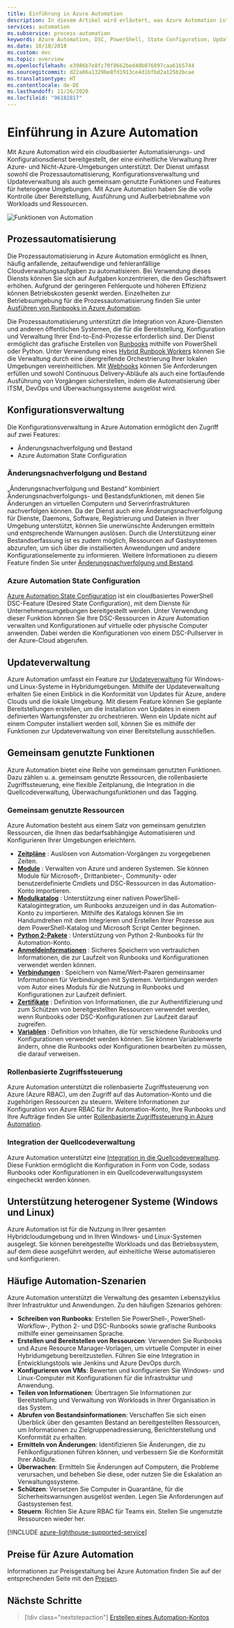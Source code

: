 ```yaml
---
title: Einführung in Azure Automation
description: In diesem Artikel wird erläutert, was Azure Automation ist und wie es verwendet wird, um den Lebenszyklus von Infrastruktur und Anwendungen zu automatisieren.
services: automation
ms.subservice: process-automation
keywords: Azure Automation, DSC, PowerShell, State Configuration, Updateverwaltung, Änderungsnachverfolgung, DSC, Bestand, Runbooks, Python, grafisch
ms.date: 10/18/2018
ms.custom: mvc
ms.topic: overview
ms.openlocfilehash: e3986b7e8fc70f8662bed40b076897caa6165744
ms.sourcegitcommit: d22a86a1329be8fd1913ce4d1bfbd2a125b2bcae
ms.translationtype: HT
ms.contentlocale: de-DE
ms.lasthandoff: 11/26/2020
ms.locfileid: "96182817"
---
```

# <a name="an-introduction-to-azure-automation"></a>Einführung in Azure Automation

Mit Azure Automation wird ein cloudbasierter Automatisierungs- und Konfigurationsdienst bereitgestellt, der eine einheitliche Verwaltung Ihrer Azure- und Nicht-Azure-Umgebungen unterstützt. Der Dienst umfasst sowohl die Prozessautomatisierung, Konfigurationsverwaltung und Updateverwaltung als auch gemeinsam genutzte Funktionen und Features für heterogene Umgebungen. Mit Azure Automation haben Sie die volle Kontrolle über Bereitstellung, Ausführung und Außerbetriebnahme von Workloads und Ressourcen.

![Funktionen von Automation](media/automation-overview/automation-overview.png)

## <a name="process-automation"></a>Prozessautomatisierung

Die Prozessautomatisierung in Azure Automation ermöglicht es Ihnen, häufig anfallende, zeitaufwendige und fehleranfällige Cloudverwaltungsaufgaben zu automatisieren. Bei Verwendung dieses Diensts können Sie sich auf Aufgaben konzentrieren, die den Geschäftswert erhöhen. Aufgrund der geringeren Fehlerquote und höheren Effizienz können Betriebskosten gesenkt werden. Einzelheiten zur Betriebsumgebung für die Prozessautomatisierung finden Sie unter [Ausführen von Runbooks in Azure Automation](automation-runbook-execution.md).

Die Prozessautomatisierung unterstützt die Integration von Azure-Diensten und anderen öffentlichen Systemen, die für die Bereitstellung, Konfiguration und Verwaltung Ihrer End-to-End-Prozesse erforderlich sind. Der Dienst ermöglicht das grafische Erstellen von [Runbooks](automation-runbook-types.md) mithilfe von PowerShell oder Python. Unter Verwendung eines [Hybrid Runbook Workers](automation-hybrid-runbook-worker.md) können Sie die Verwaltung durch eine übergreifende Orchestrierung Ihrer lokalen Umgebungen vereinheitlichen. Mit [Webhooks](automation-webhooks.md) können Sie Anforderungen erfüllen und sowohl Continuous Delivery-Abläufe als auch eine fortlaufende Ausführung von Vorgängen sicherstellen, indem die Automatisierung über ITSM, DevOps und Überwachungssysteme ausgelöst wird. 

## <a name="configuration-management"></a>Konfigurationsverwaltung

Die Konfigurationsverwaltung in Azure Automation ermöglicht den Zugriff auf zwei Features:

* Änderungsnachverfolgung und Bestand
* Azure Automation State Configuration

### <a name="change-tracking-and-inventory"></a>Änderungsnachverfolgung und Bestand

„Änderungsnachverfolgung und Bestand“ kombiniert Änderungsnachverfolgungs- und Bestandsfunktionen, mit denen Sie Änderungen an virtuellen Computern und Serverinfrastrukturen nachverfolgen können. Da der Dienst auch eine Änderungsnachverfolgung für Dienste, Daemons, Software, Registrierung und Dateien in Ihrer Umgebung unterstützt, können Sie unerwünschte Änderungen ermitteln und entsprechende Warnungen auslösen. Durch die Unterstützung einer Bestandserfassung ist es zudem möglich, Ressourcen auf Gastsystemen abzurufen, um sich über die installierten Anwendungen und andere Konfigurationselemente zu informieren. Weitere Informationen zu diesem Feature finden Sie unter [Änderungsnachverfolgung und Bestand](change-tracking/overview.md).

### <a name="azure-automation-state-configuration"></a>Azure Automation State Configuration

[Azure Automation State Configuration](automation-dsc-overview.md) ist ein cloudbasiertes PowerShell DSC-Feature (Desired State Configuration), mit dem Dienste für Unternehmensumgebungen bereitgestellt werden. Unter Verwendung dieser Funktion können Sie Ihre DSC-Ressourcen in Azure Automation verwalten und Konfigurationen auf virtuelle oder physische Computer anwenden. Dabei werden die Konfigurationen von einem DSC-Pullserver in der Azure-Cloud abgerufen. 

## <a name="update-management"></a>Updateverwaltung

Azure Automation umfasst ein Feature zur [Updateverwaltung](./update-management/overview.md) für Windows- und Linux-Systeme in Hybridumgebungen. Mithilfe der Updateverwaltung erhalten Sie einen Einblick in die Konformität von Updates für Azure, andere Clouds und die lokale Umgebung. Mit diesem Feature können Sie geplante Bereitstellungen erstellen, um die Installation von Updates in einem definierten Wartungsfenster zu orchestrieren. Wenn ein Update nicht auf einem Computer installiert werden soll, können Sie es mithilfe der Funktionen zur Updateverwaltung von einer Bereitstellung ausschließen.

## <a name="shared-capabilities"></a>Gemeinsam genutzte Funktionen

Azure Automation bietet eine Reihe von gemeinsam genutzten Funktionen. Dazu zählen u. a. gemeinsam genutzte Ressourcen, die rollenbasierte Zugriffssteuerung, eine flexible Zeitplanung, die Integration in die Quellcodeverwaltung, Überwachungsfunktionen und das Tagging.

### <a name="shared-resources"></a><a name="shared-resources"></a>Gemeinsam genutzte Ressourcen

Azure Automation besteht aus einem Satz von gemeinsam genutzten Ressourcen, die Ihnen das bedarfsabhängige Automatisieren und Konfigurieren Ihrer Umgebungen erleichtern.

* **[Zeitpläne](./shared-resources/schedules.md)** : Auslösen von Automation-Vorgängen zu vorgegebenen Zeiten.
* **[Module](./shared-resources/modules.md)** : Verwalten von Azure und anderen Systemen. Sie können Module für Microsoft-, Drittanbieter-, Community- oder benutzerdefinierte Cmdlets und DSC-Ressourcen in das Automation-Konto importieren.
* **[Modulkatalog](automation-runbook-gallery.md)** : Unterstützung einer nativen PowerShell-Katalogintegration, um Runbooks anzuzeigen und in das Automation-Konto zu importieren. Mithilfe des Katalogs können Sie im Handumdrehen mit dem Integrieren und Erstellen Ihrer Prozesse aus dem PowerShell-Katalog und Microsoft Script Center beginnen.
* **[Python 2-Pakete](python-packages.md)** : Unterstützung von Python 2-Runbooks für Ihr Automation-Konto.
* **[Anmeldeinformationen](./shared-resources/credentials.md)** : Sicheres Speichern von vertraulichen Informationen, die zur Laufzeit von Runbooks und Konfigurationen verwendet werden können.
* **[Verbindungen](automation-connections.md)** : Speichern von Name/Wert-Paaren gemeinsamer Informationen für Verbindungen mit Systemen. Verbindungen werden vom Autor eines Moduls für die Nutzung in Runbooks und Konfigurationen zur Laufzeit definiert.
* **[Zertifikate](./shared-resources/certificates.md)** : Definition von Informationen, die zur Authentifizierung und zum Schützen von bereitgestellten Ressourcen verwendet werden, wenn Runbooks oder DSC-Konfigurationen zur Laufzeit darauf zugreifen. 
* **[Variablen](./shared-resources/variables.md)** : Definition von Inhalten, die für verschiedene Runbooks und Konfigurationen verwendet werden können. Sie können Variablenwerte ändern, ohne die Runbooks oder Konfigurationen bearbeiten zu müssen, die darauf verweisen.

### <a name="role-based-access-control"></a>Rollenbasierte Zugriffssteuerung

Azure Automation unterstützt die rollenbasierte Zugriffssteuerung von Azure (Azure RBAC), um den Zugriff auf das Automation-Konto und die zugehörigen Ressourcen zu steuern. Weitere Informationen zur Konfiguration von Azure RBAC für Ihr Automation-Konto, Ihre Runbooks und Ihre Aufträge finden Sie unter [Rollenbasierte Zugriffssteuerung in Azure Automation](automation-role-based-access-control.md).

### <a name="source-control-integration"></a>Integration der Quellcodeverwaltung

Azure Automation unterstützt eine [Integration in die Quellcodeverwaltung](source-control-integration.md). Diese Funktion ermöglicht die Konfiguration in Form von Code, sodass Runbooks oder Konfigurationen in ein Quellcodeverwaltungssystem eingecheckt werden können.

## <a name="heterogeneous-support-windows-and-linux"></a>Unterstützung heterogener Systeme (Windows und Linux)

Azure Automation ist für die Nutzung in Ihrer gesamten Hybridcloudumgebung und in Ihren Windows- und Linux-Systemen ausgelegt. Sie können bereitgestellte Workloads und das Betriebssystem, auf dem diese ausgeführt werden, auf einheitliche Weise automatisieren und konfigurieren.

## <a name="common-scenarios-for-automation"></a>Häufige Automation-Szenarien

Azure Automation unterstützt die Verwaltung des gesamten Lebenszyklus Ihrer Infrastruktur und Anwendungen. Zu den häufigen Szenarios gehören:

* **Schreiben von Runbooks**: Erstellen Sie PowerShell-, PowerShell-Workflow-, Python 2- und DSC-Runbooks sowie grafische Runbooks mithilfe einer gemeinsamen Sprache. 
* **Erstellen und Bereitstellen von Ressourcen**: Verwenden Sie Runbooks und Azure Resource Manager-Vorlagen, um virtuelle Computer in einer Hybridumgebung bereitzustellen. Führen Sie eine Integration in Entwicklungstools wie Jenkins und Azure DevOps durch.
* **Konfigurieren von VMs**: Bewerten und konfigurieren Sie Windows- und Linux-Computer mit Konfigurationen für die Infrastruktur und Anwendung.
* **Teilen von Informationen**: Übertragen Sie Informationen zur Bereitstellung und Verwaltung von Workloads in Ihrer Organisation in das System. 
* **Abrufen von Bestandsinformationen**: Verschaffen Sie sich einen Überblick über den gesamten Bestand an bereitgestellten Ressourcen, um Informationen zu Zielgruppenadressierung, Berichterstellung und Konformität zu erhalten. 
* **Ermitteln von Änderungen**: Identifizieren Sie Änderungen, die zu Fehlkonfigurationen führen können, und verbessern Sie die Konformität Ihrer Abläufe.
* **Überwachen**: Ermitteln Sie Änderungen auf Computern, die Probleme verursachen, und beheben Sie diese, oder nutzen Sie die Eskalation an Verwaltungssysteme.
* **Schützen**: Versetzen Sie Computer in Quarantäne, für die Sicherheitswarnungen ausgelöst werden. Legen Sie Anforderungen auf Gastsystemen fest.
* **Steuern**: Richten Sie Azure RBAC für Teams ein. Stellen Sie ungenutzte Ressourcen wieder her.

[!INCLUDE [azure-lighthouse-supported-service](../../includes/azure-lighthouse-supported-service.md)]

## <a name="pricing-for-azure-automation"></a>Preise für Azure Automation

Informationen zur Preisgestaltung bei Azure Automation finden Sie auf der entsprechenden Seite mit den [Preisen](https://azure.microsoft.com/pricing/details/automation/).

## <a name="next-steps"></a>Nächste Schritte

> [!div class="nextstepaction"]
> [Erstellen eines Automation-Kontos](automation-quickstart-create-account.md)